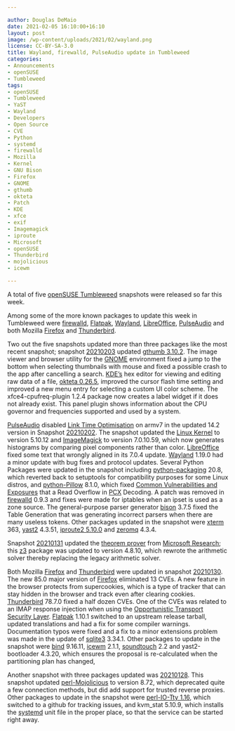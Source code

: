 ```yaml
---

author: Douglas DeMaio
date: 2021-02-05 16:10:00+16:10
layout: post
image: /wp-content/uploads/2021/02/wayland.png
license: CC-BY-SA-3.0
title: Wayland, firewalld, PulseAudio update in Tumbleweed 
categories:
- Announcements
- openSUSE
- Tumbleweed
tags:
- openSUSE
- Tumbleweed
- YaST
- Wayland
- Developers
- Open Source
- CVE
- Python
- systemd
- firewalld
- Mozilla
- Kernel
- GNU Bison
- Firefox
- GNOME
- gthumb
- okteta
- Patch
- KDE
- xfce
- exif
- Imagemagick
- iproute
- Microsoft
- openSUSE
- Thunderbird
- mojolicious
- icewm

---
```


A total of five [openSUSE Tumbleweed](https://software.opensuse.org/distributions/tumbleweed) snapshots were released so far this week.

Among some of the more known packages to update this week in Tumbleweed were [firewalld](https://firewalld.org/), [Flatpak](https://flatpak.org/), [Wayland](https://wayland.freedesktop.org/), [LibreOffice](https://www.libreoffice.org/), [PulseAudio](pulseaudio.org) and both Mozilla [Firefox](https://www.mozilla.org/en-US/firefox/new/) and [Thunderbird](https://www.thunderbird.net). 

Two out the five snapshots updated more than three packages like the most recent snapshot; snapshot [20210203](https://lists.opensuse.org/archives/list/factory@lists.opensuse.org/thread/M46DBZK5WABCKF2T5VIB424LJJF5H4SK/) updated [gthumb 3.10.2](https://mail.gnome.org/archives/gnome-announce-list/2021-January/msg00008.html). The image viewer and browser utility for the [GNOME](https://www.gnome.org/) environment fixed a jump to the bottom when selecting thumbnails with mouse and fixed a possible crash to the app after cancelling a search. [KDE’s](https://kde.org) hex editor for viewing and editing raw data of a file, [okteta 0.26.5](https://apps.kde.org/en/okteta), improved the cursor flash time setting and improved a new menu entry for selecting a custom UI color scheme. The xfce4-cpufreq-plugin 1.2.4 package now creates a label widget if it does not already exist. This panel plugin shows information about the CPU governor and frequencies supported and used by a system.

[PulseAudio](pulseaudio.org) disabled [Link Time Optimisation](https://en.wikipedia.org/wiki/Interprocedural_optimization) on armv7 in the updated 14.2 version in Snapshot [20210202](https://lists.opensuse.org/archives/list/factory@lists.opensuse.org/thread/P3UECPJZNA4HUCHIBXMIN3VN4UZLRX74/). The snapshot updated the [Linux Kernel](https://www.kernel.org/) to version 5.10.12 and [ImageMagick](https://imagemagick.org/index.php) to version 7.0.10.59, which now generates histograms by comparing pixel components rather than color. [LibreOffice](https://www.libreoffice.org/) fixed some text that wrongly aligned in its 7.0.4 update. [Wayland](https://wayland.freedesktop.org/) 1.19.0 had a minor update with bug fixes and protocol updates. Several Python Packages were updated in the snapshot including [python-packaging](https://pypi.org/project/packaging) 20.8, which reverted back to setuptools for compatibility purposes for some Linux distros, and [python-Pillow](https://pypi.org/project/Pillow/) 8.1.0, which fixed [Common Vulnerabilities and Exposures](https://en.wikipedia.org/wiki/Common_Vulnerabilities_and_Exposures) that a Read Overflow in [PCX](https://en.wikipedia.org/wiki/PCX) Decoding. A patch was removed in [firewalld](https://firewalld.org/) 0.9.3 and fixes were made for iptables when an ipset is used as a zone source. The general-purpose parser generator [bison](https://www.gnu.org/software/bison/) 3.7.5 fixed the Table Generation that was generating incorrect parsers when there are many useless tokens. Other packages updated in the snapshot were [xterm](https://invisible-island.net/xterm/) 363, [yast2](https://yast.opensuse.org/) 4.3.51, [iproute2 5.10.0](https://git.kernel.org/pub/scm/network/iproute2/iproute2.git) and [zeromq](https://zeromq.org/download/) 4.3.4.

Snapshot [20210131](https://lists.opensuse.org/archives/list/factory@lists.opensuse.org/thread/Q7PBZDP7WNJLECVFAHBLHZUXOOLIX7OS/) updated the [theorem prover](https://en.wikipedia.org/wiki/Automated_theorem_proving) from [Microsoft Research](https://en.wikipedia.org/wiki/Microsoft_Research); this [z3](https://github.com/Z3Prover/z3/releases) package was updated to version 4.8.10, which rewrote the arithmetic solver thereby replacing the legacy arithmetic solver.

Both Mozilla [Firefox](https://www.mozilla.org/en-US/firefox/new/) and [Thunderbird](https://www.thunderbird.net) were updated in snapshot [20210130](https://lists.opensuse.org/archives/list/factory@lists.opensuse.org/thread/R7FVNXJOISFXILHGNSJJ64673672K7V3/). The new 85.0 major version of [Firefox](https://www.mozilla.org/en-US/firefox/new/) eliminated 13 CVEs. A new feature in the browser protects from supercookies, which is a type of tracker that can stay hidden in the browser and track even after clearing cookies. [Thunderbird](https://www.thunderbird.net) 78.7.0 fixed a half dozen CVEs. One of the CVEs was related to an IMAP response injection when using the [Opportunistic Transport Security Layer](https://en.wikipedia.org/wiki/Opportunistic_TLS). [Flatpak](https://flatpak.org/) 1.10.1 switched to an upstream release tarball, updated translations and had a fix for some compiler warnings. Documentation typos were fixed and a fix to a minor extensions problem was made in the update of [sqlite3](https://www.sqlite.org/index.html) 3.34.1. Other packages to update in the snapshot were [bind](https://www.isc.org/bind/) 9.16.11, [icewm](https://ice-wm.org/) 2.1.1,  [soundtouch](https://www.surina.net/soundtouch/) 2.2 and yast2-bootloader 4.3.20, which ensures the proposal is re-calculated when the partitioning plan has changed,

Another snapshot with three packages updated was [20210128](https://lists.opensuse.org/archives/list/factory@lists.opensuse.org/thread/N2LKXEISRFCYA6GCHHBVHBBZBCASSIBQ/). This snapshot updated  [perl-Mojolicious](https://mojolicious.org/) to version 8.72, which deprecated quite a few connection methods, but did add support for trusted reverse proxies. Other packages to update in the snapshot were [perl-IO-Tty 1.16](https://metacpan.org/pod/IO::Tty), which switched to a github for tracking issues, and kvm_stat 5.10.9, which installs the [systemd](https://freedesktop.org/wiki/Software/systemd/) unit file in the proper place, so that the service can be started right away.  
